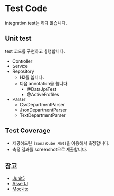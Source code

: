 # Test Code

integration test는 하지 않습니다.

## Unit test

test 코드를 구현하고 실행합니다.

- Controller
- Service
- Repository
  + H2를 씁니다.
  + 다음 annotation을 씁니다.
    * @DataJpaTest
    * @ActiveProfiles
- Parser
  * CsvDepartmentParser
  * JsonDepartmentParser
  * TextDepartmentParser

## Test Coverage
* 제공해드린 `[SonarQube 계정]`을 이용해서 측정합니다.
* 측정 결과를 screenshot으로 제출합니다.

## 참고
* [Junit5](https://junit.org/junit5/docs/current/user-guide/)
* [AssertJ](https://assertj.github.io/doc/)
* [Mockito](https://javadoc.io/doc/org.mockito/mockito-core/latest/org/mockito/Mockito.html)